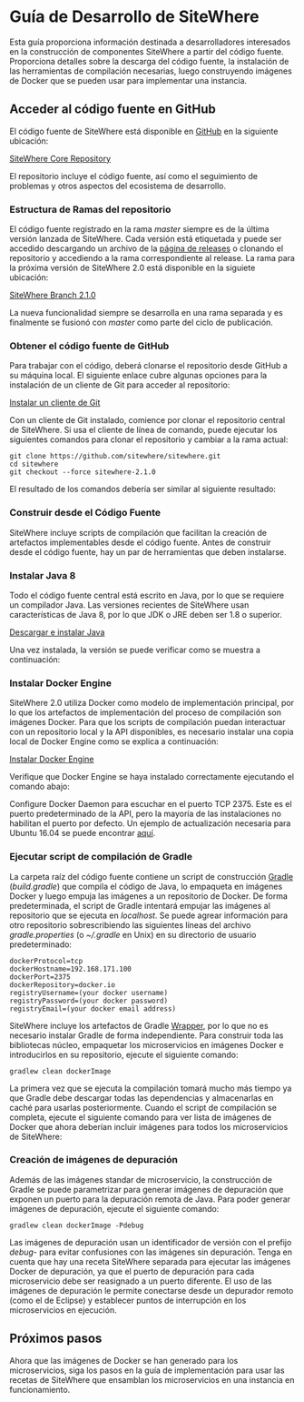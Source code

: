 # Guía de Desarrollo de SiteWhere

Esta guía proporciona información destinada a desarrolladores interesados
en la construcción de componentes SiteWhere a partir del código fuente. Proporciona detalles
sobre la descarga del código fuente, la instalación de las herramientas de compilación necesarias,
luego construyendo imágenes de Docker que se pueden usar para implementar una instancia.

## Acceder al código fuente en GitHub

El código fuente de SiteWhere está disponible en [GitHub](https://github.com/)
en la siguiente ubicación:

[SiteWhere Core Repository](https://github.com/sitewhere/sitewhere)

El repositorio incluye el código fuente, así como el seguimiento de problemas y otros
aspectos del ecosistema de desarrollo.

### Estructura de Ramas del repositorio

El código fuente registrado en la rama _master_ siempre es de la
última versión lanzada de SiteWhere. Cada versión está etiquetada y puede ser
accedido descargando un archivo de la 
[página de releases](https://github.com/sitewhere/sitewhere/releases) o
clonando el repositorio y accediendo a la rama correspondiente al release.
La rama para la próxima versión de SiteWhere 2.0 está disponible
en la siguiete ubicación:

[SiteWhere Branch 2.1.0](https://github.com/sitewhere/sitewhere/tree/sitewhere-2.1.0)

La nueva funcionalidad siempre se desarrolla en una rama separada y es
finalmente se fusionó con _master_ como parte del ciclo de publicación.

### Obtener el código fuente de GitHub

Para trabajar con el código, deberá clonarse el repositorio desde GitHub a
su máquina local. El siguiente enlace cubre algunas opciones para la instalación de
un cliente de Git para acceder al repositorio:

[Instalar un cliente de Git](https://help.github.com/articles/set-up-git/)

Con un cliente de Git instalado, comience por clonar el repositorio central de SiteWhere.
Si usa el cliente de línea de comando, puede ejecutar los siguientes
comandos para clonar el repositorio y cambiar a la rama actual:

```console
git clone https://github.com/sitewhere/sitewhere.git
cd sitewhere
git checkout --force sitewhere-2.1.0
```

El resultado de los comandos debería ser similar al siguiente resultado:

<InlineImage src="/images/development/git-command-line-clone.png" caption="Clonar la línea de comando de Git" />

### Construir desde el Código Fuente

SiteWhere incluye scripts de compilación que facilitan la creación de artefactos
implementables desde el código fuente. Antes de construir desde el código fuente, hay un par
de herramientas que deben instalarse.

### Instalar Java 8

Todo el código fuente central está escrito en Java, por lo que se requiere un compilador Java.
Las versiones recientes de SiteWhere usan características de Java 8, por lo que JDK o JRE deben
ser 1.8 o superior.

[Descargar e instalar Java](http://www.oracle.com/technetwork/java/javase/downloads/index.html)

Una vez instalada, la versión se puede verificar como se muestra a continuación:

<InlineImage src="/images/development/java-version-check.png" caption="Comprobación de la versión de Java" />

### Instalar Docker Engine

SiteWhere 2.0 utiliza Docker como modelo de implementación principal, por lo que los artefactos
de implementación del proceso de compilación son imágenes Docker. Para que los scripts de compilación
puedan interactuar con un repositorio local y la API disponibles, es necesario instalar
una copia local de Docker Engine como se explica a continuación:

[Instalar Docker Engine](https://docs.docker.com/engine/installation/)

Verifique que Docker Engine se haya instalado correctamente ejecutando el comando
abajo:

<InlineImage src="/images/development/docker-engine-version.png" caption="Versión del motor Docker" />

Configure Docker Daemon para escuchar en el puerto TCP 2375. Este es el puerto predeterminado de la  API,
pero la mayoría de las instalaciones no habilitan el puerto por defecto. Un ejemplo de
actualización necesaria para Ubuntu 16.04 se puede encontrar
[aquí](https://www.ivankrizsan.se/2016/05/18/enabling-docker-remote-api-on-ubuntu-16-04/).

### Ejecutar script de compilación de Gradle

La carpeta raíz del código fuente contiene un script de construcción [Gradle](https://gradle.org/)
(_build.gradle_) que compila el código de Java, lo empaqueta en imágenes Docker y luego empuja
las imágenes a un repositorio de Docker. De forma predeterminada, el script de Gradle intentará
empujar las imágenes al repositorio que se ejecuta en _localhost_. Se puede agrear información
para otro repositorio sobrescribiendo las siguientes líneas del archivo _gradle.properties_
(o _~/.gradle_ en Unix) en su directorio de usuario predeterminado:

```properties
dockerProtocol=tcp
dockerHostname=192.168.171.100
dockerPort=2375
dockerRepository=docker.io
registryUsername=(your docker username)
registryPassword=(your docker password)
registryEmail=(your docker email address)
```

SiteWhere incluye los artefactos de Gradle [Wrapper](https://docs.gradle.org/current/userguide/gradle_wrapper.html),
por lo que no es necesario instalar Gradle de forma independiente. Para construir toda las bibliotecas núcleo,
empaquetar los microservicios en imágenes Docker e introducirlos en su repositorio, ejecute el siguiente comando:

```console
gradlew clean dockerImage
```

La primera vez que se ejecuta la compilación tomará mucho más tiempo ya que Gradle
debe descargar todas las dependencias y almacenarlas en caché para usarlas posteriormente. Cuando
el script de compilación se completa, ejecute el siguiente comando para ver
lista de imágenes de Docker que ahora deberían incluir imágenes para todos los microservicios de
SiteWhere:

<InlineImage src="/images/development/docker-image-list.png" caption="Lista de imágenes de Docker" />

### Creación de imágenes de depuración

Además de las imágenes standar de microservicio, la construcción de Gradle se puede parametrizar
para generar imágenes de depuración que exponen un puerto para la depuración remota de Java. Para poder
generar imágenes de depuración, ejecute el siguiente comando:

```console
gradlew clean dockerImage -Pdebug
```

Las imágenes de depuración usan un identificador de versión con el prefijo _debug-_ para evitar confusiones
con las imágenes sin depuración. Tenga en cuenta que hay una receta SiteWhere separada para ejecutar
las imágenes Docker de depuración, ya que el puerto de depuración para cada microservicio debe ser reasignado
a un puerto diferente. El uso de las imágenes de depuración le permite conectarse desde un depurador remoto
(como el de Eclipse) y establecer puntos de interrupción en los microservicios en ejecución.

## Próximos pasos

Ahora que las imágenes de Docker se han generado para los microservicios, siga los pasos en la
guía de implementación para usar las recetas de SiteWhere que ensamblan los microservicios en una instancia en 
funcionamiento.
